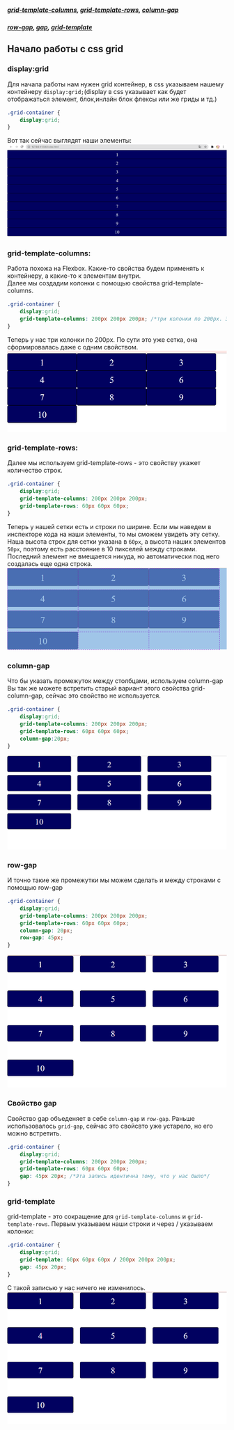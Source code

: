 
##### [grid-template-columns](#grid-template-columns), [grid-template-rows](#grid-template-rows), [column-gap](#columnGap)
##### [row-gap](#rowGap), [gap](#gap), [grid-template](#grid-template)
## Начало работы с css grid ##

### display:grid ###
Для начала работы нам нужен  grid контейнер, в css указываем нашему контейнеру `display:grid;`(display в css указывает как будет отображаться элемент, блок,инлайн блок флексы или же гриды и тд.)
```css
.grid-container {
    display:grid;
}
```
Вот так сейчас выглядят наши элементы:
![elementsGrid](img/elements.png)<br>
### grid-template-columns: ###
Работа похожа на Flexbox. Какие-то свойства будем применять к контейнеру, а какие-то к элементам внутри.<br>
Далее мы создадим колонки с помощью свойства <a name="grid-template-columns"> grid-template-columns. </a>
```css
.grid-container {
    display:grid;
    grid-template-columns: 200px 200px 200px; /*три колонки по 200px. Здесь можно использовать любые единицы*/
}
```
Теперь у нас три колонки по 200px. По сути это уже сетка, она сформировалась даже с одним свойством.
![columnsGrid](img/columns.png)<br>
### grid-template-rows: ###
Далее мы используем <a name="grid-template-rows"> grid-template-rows </a> - это свойству укажет количество строк.
```css
.grid-container {
    display:grid;
    grid-template-columns: 200px 200px 200px;
    grid-template-rows: 60px 60px 60px;
}
```
Теперь у нашей сетки есть и строки по ширине. Если мы наведем в инспекторе кода на наши элементы, то мы сможем увидеть эту сетку. Наша высота строк для сетки указана в `60px`, а высота наших элементов `50px`, поэтому есть расстояние в 10 пикселей между строками. Последний элемент не вмещается никуда, но автоматически под него создалась еще одна строка.
![rows](img/rows.png)<br>
### column-gap ###
Что бы указать промежуток между столбцами, используем <a name="columnGap"> column-gap </a><br>
Вы так же можете встретить старый вариант этого свойства grid-column-gap, сейчас это свойство не используется.
```css
.grid-container {
    display:grid;
    grid-template-columns: 200px 200px 200px;
    grid-template-rows: 60px 60px 60px;
    column-gap:20px;
}
```
![columnGap](img/columnGap.png)<br>
### row-gap ###
И точно такие же промежутки мы можем сделать и между строками с помощью <a name ="rowGap"> row-gap </a>
```css
.grid-container {
    display:grid;
    grid-template-columns: 200px 200px 200px;
    grid-template-rows: 60px 60px 60px;
    column-gap: 20px;
    row-gap: 45px;
}
```
![rowGap](img/rowGap.png)<br>
### Свойство gap ###
Свойство <a name ="gap"> gap</a> объеденяет в себе `column-gap` и `row-gap`. Раньше использовалось `grid-gap`, сейчас это свойсвто уже устарело, но его можно встретить. 
```css
.grid-container {
    display:grid;
    grid-template-columns: 200px 200px 200px;
    grid-template-rows: 60px 60px 60px;
    gap: 45px 20px; /*Эта запись идентична тому, что у нас было*/
}
```
### grid-template ###
<a name ="grid-template"> grid-template </a> - это сокращение для `grid-template-columns` и `grid-template-rows`. Первым указываем наши строки и через / указываем колонки:

```css
.grid-container {
    display:grid;
    grid-template: 60px 60px 60px / 200px 200px 200px;
    gap: 45px 20px; 
}
```
С такой записью у нас ничего не изменилось.
![rowGap](img/rowGap.png)<br>
